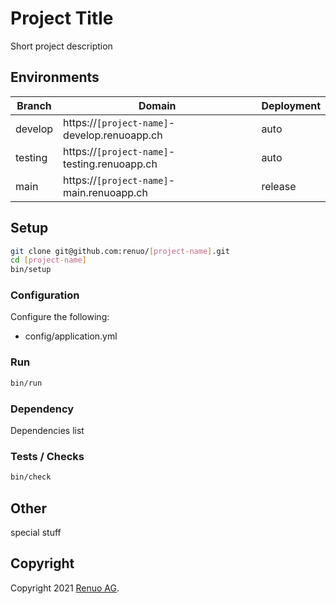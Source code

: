 # Project Title

Short project description

## Environments

| Branch  | Domain                                | Deployment     |
| ------- | ------------------------------------- | ---------------|
| develop | https://`[project-name]`-develop.renuoapp.ch | auto    |
| testing | https://`[project-name]`-testing.renuoapp.ch | auto    |
| main    | https://`[project-name]`-main.renuoapp.ch    | release |

## Setup

```sh
git clone git@github.com:renuo/[project-name].git
cd [project-name]
bin/setup
```

### Configuration

Configure the following:

* config/application.yml

### Run

```sh
bin/run
```

### Dependency

Dependencies list

### Tests / Checks

```sh
bin/check
```

## Other

special stuff

## Copyright

Copyright 2021 [Renuo AG](https://www.renuo.ch/).
